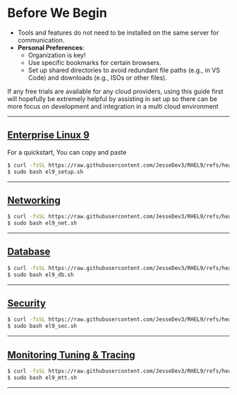 # Before We Begin

- Tools and features do not need to be installed on the same server for communication.
- **Personal Preferences**:
    - Organization is key!
    - Use specific bookmarks for certain browsers.
    - Set up shared directories to avoid redundant file paths (e.g., in VS Code) and downloads (e.g., ISOs or other files).
    
If any free trials are available for any cloud providers, using this guide first will hopefully be extremely helpful by assisting in set up so there can be more focus on development and integration in a multi cloud environment

---

## [Enterprise Linux 9](https://github.com/JesseDev3/linuxqk/blob/main/el9_setup.md) 
For a quickstart, You can copy and paste 
```bash
$ curl -fsSL https://raw.githubusercontent.com/JesseDev3/RHEL9/refs/heads/main/el9_setup.sh -o el9_setup.sh
$ sudo bash el9_setup.sh
```

---

## [Networking](https://github.com/JesseDev3/linuxqk/blob/main/el9_net.md)
```bash
$ curl -fsSL https://raw.githubusercontent.com/JesseDev3/RHEL9/refs/heads/main/el9_net.sh -o el9_net.sh
$ sudo bash el9_net.sh
```

---

## [Database](https://github.com/JesseDev3/linuxqk/blob/main/el9_db.md)
```bash
$ curl -fsSL https://raw.githubusercontent.com/JesseDev3/RHEL9/refs/heads/main/el9_db.sh -o el9_db.sh
$ sudo bash el9_db.sh
```

---

## [Security](https://github.com/JesseDev3/linuxqk/blob/main/el9_sec.md)
```bash
$ curl -fsSL https://raw.githubusercontent.com/JesseDev3/RHEL9/refs/heads/main/el9_sec.sh -o el9_sec.sh
$ sudo bash el9_sec.sh
```

---

## [Monitoring Tuning & Tracing](https://github.com/JesseDev3/linuxqk/blob/main/el9_mtt.md)
```bash
$ curl -fsSL https://raw.githubusercontent.com/JesseDev3/RHEL9/refs/heads/main/el9_mtt.sh -o el9_mtt.sh
$ sudo bash el9_mtt.sh
```

---
